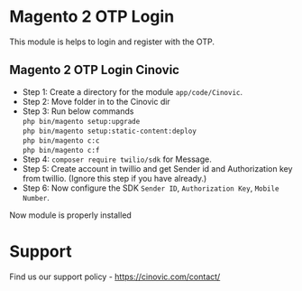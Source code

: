 # Magento 2 OTP Login

This module is helps to login and register with the OTP.

## Magento 2 OTP Login Cinovic

- Step 1: Create a directory for the module `app/code/Cinovic`.
- Step 2: Move folder in to the Cinovic dir
- Step 3: Run below commands<br/>
    `php bin/magento setup:upgrade`<br/>
    `php bin/magento setup:static-content:deploy`<br/>
    `php bin/magento c:c`<br/>
    `php bin/magento c:f`
- Step 4: `composer require twilio/sdk` for Message.
- Step 5: Create account in twillio and get Sender id and Authorization key from twillio. (Ignore this step if you have already.)
- Step 6: Now configure the SDK `Sender ID`, `Authorization Key`, `Mobile Number`.

Now module is properly installed

# Support

Find us our support policy - https://cinovic.com/contact/
